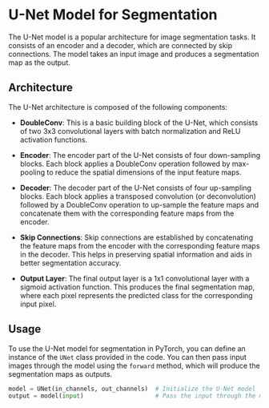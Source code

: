 # U-Net Model for Segmentation

The U-Net model is a popular architecture for image segmentation tasks. It consists of an encoder and a decoder, which are connected by skip connections. The model takes an input image and produces a segmentation map as the output.

## Architecture

The U-Net architecture is composed of the following components:

- **DoubleConv**: This is a basic building block of the U-Net, which consists of two 3x3 convolutional layers with batch normalization and ReLU activation functions.

- **Encoder**: The encoder part of the U-Net consists of four down-sampling blocks. Each block applies a DoubleConv operation followed by max-pooling to reduce the spatial dimensions of the input feature maps.

- **Decoder**: The decoder part of the U-Net consists of four up-sampling blocks. Each block applies a transposed convolution (or deconvolution) followed by a DoubleConv operation to up-sample the feature maps and concatenate them with the corresponding feature maps from the encoder.

- **Skip Connections**: Skip connections are established by concatenating the feature maps from the encoder with the corresponding feature maps in the decoder. This helps in preserving spatial information and aids in better segmentation accuracy.

- **Output Layer**: The final output layer is a 1x1 convolutional layer with a sigmoid activation function. This produces the final segmentation map, where each pixel represents the predicted class for the corresponding input pixel.

## Usage

To use the U-Net model for segmentation in PyTorch, you can define an instance of the `UNet` class provided in the code. You can then pass input images through the model using the `forward` method, which will produce the segmentation maps as outputs.

```python
model = UNet(in_channels, out_channels)  # Initialize the U-Net model
output = model(input)                    # Pass the input through the model
